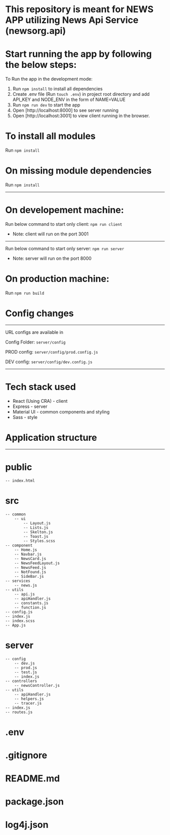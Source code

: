 # This repository is meant for NEWS APP utilizing News Api Service (newsorg.api)

# Start running the app by following the below steps:

To Run the app in the development mode:
1. Run `npm install` to install all dependencies
2. Create .env file (Run `touch .env`) in project root directory and add API_KEY and NODE_ENV in the form of        NAME=VALUE
3. Run `npm run dev` to start the app
4. Open [http://localhost:8000] to see server running
5. Open [http://localhost:3001] to view client running in the browser.

# To install all modules

Run `npm install`

# On missing module dependencies

Run `npm install`
___

# On developement machine:

Run below command to start only client:
`npm run client`
* Note: client will run on the port 3001
___

Run below command to start only server:
`npm run server`
* Note: server will run on the port 8000

# On production machine:
Run `npm run build`

# Config changes
___

URL configs are available in

Config Folder: `server/config`

PROD config:
`server/config/prod.config.js`

DEV config:
`server/config/dev.config.js`

___

# Tech stack used

* React (Using CRA) - client
* Express - server
* Material UI - common components and styling
* Sass - style

# Application structure
___

# public 
    -- index.html
# src
    -- common
        -- ui
            -- Layout.js
            -- Lists.js
            -- Skelton.js
            -- Toast.js
            -- Styles.scss
    -- component
        -- Home.js
        -- Navbar.js
        -- NewsCard.js
        -- NewsFeedLayout.js
        -- NewsFeed.js
        -- NotFound.js
        -- SideBar.js
    -- services
        -- news.js
    -- utils
        -- api.js
        -- apiHandler.js
        -- constants.js
        -- function.js
    -- config.js
    -- index.js
    -- index.scss
    -- App.js
# server
    -- config
        -- dev.js
        -- prod.js
        -- test.js
        -- index.js
    -- controllers
        -- newsController.js
    -- utils
        -- apiHandler.js
        -- helpers.js
        -- tracer.js
    -- index.js
    -- routes.js
# .env
# .gitignore
#  README.md
#  package.json
#  log4j.json
